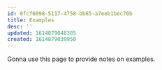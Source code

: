 ```yaml
---
id: 0fcf6098-5117-4758-bb65-a7eeb1bec70b
title: Examples
desc: ''
updated: 1614879048385
created: 1614879039950
---
```


Gonna use this page to provide notes on examples.

